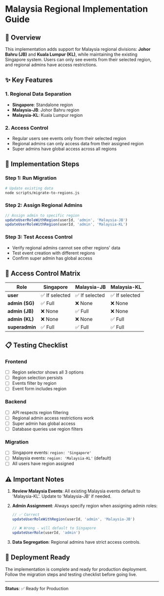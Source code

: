 # Malaysia Regional Implementation Guide

## 🎯 Overview
This implementation adds support for Malaysia regional divisions: **Johor Bahru (JB)** and **Kuala Lumpur (KL)**, while maintaining the existing Singapore system. Users can only see events from their selected region, and regional admins have access restrictions.

## ✨ Key Features

### 1. Regional Data Separation
- **Singapore**: Standalone region
- **Malaysia-JB**: Johor Bahru region 
- **Malaysia-KL**: Kuala Lumpur region

### 2. Access Control
- Regular users see events only from their selected region
- Regional admins can only access data from their assigned region
- Super admins have global access across all regions

## 🔧 Implementation Steps

### Step 1: Run Migration
```bash
# Update existing data
node scripts/migrate-to-regions.js
```

### Step 2: Assign Regional Admins
```javascript
// Assign admin to specific region
updateUserRoleWithRegion(userId, 'admin', 'Malaysia-JB')
updateUserRoleWithRegion(userId, 'admin', 'Malaysia-KL')
```

### Step 3: Test Access Control
- Verify regional admins cannot see other regions' data
- Test event creation with different regions
- Confirm super admin has global access

## 🔐 Access Control Matrix

| Role | Singapore | Malaysia-JB | Malaysia-KL |
|------|-----------|-------------|-------------|
| **user** | ✅ If selected | ✅ If selected | ✅ If selected |
| **admin (SG)** | ✅ Full | ❌ None | ❌ None |
| **admin (JB)** | ❌ None | ✅ Full | ❌ None |
| **admin (KL)** | ❌ None | ❌ None | ✅ Full |
| **superadmin** | ✅ Full | ✅ Full | ✅ Full |

## 📋 Testing Checklist

### Frontend
- [ ] Region selector shows all 3 options
- [ ] Region selection persists
- [ ] Events filter by region
- [ ] Event form includes region

### Backend  
- [ ] API respects region filtering
- [ ] Regional admin access restrictions work
- [ ] Super admin has global access
- [ ] Database queries use region filters

### Migration
- [ ] Singapore events: `region: 'Singapore'`
- [ ] Malaysia events: `region: 'Malaysia-KL'` (default)
- [ ] All users have region assigned

## ⚠️ Important Notes

1. **Review Malaysia Events**: All existing Malaysia events default to 'Malaysia-KL'. Update to 'Malaysia-JB' if needed.

2. **Admin Assignment**: Always specify region when assigning admin roles:
   ```javascript
   // ✅ Correct
   updateUserRoleWithRegion(userId, 'admin', 'Malaysia-JB')
   
   // ❌ Wrong - will default to Singapore
   updateUserRole(userId, 'admin')
   ```

3. **Data Segregation**: Regional admins have strict access controls.

## 🚀 Deployment Ready

The implementation is complete and ready for production deployment. Follow the migration steps and testing checklist before going live.

---
**Status**: ✅ Ready for Production 